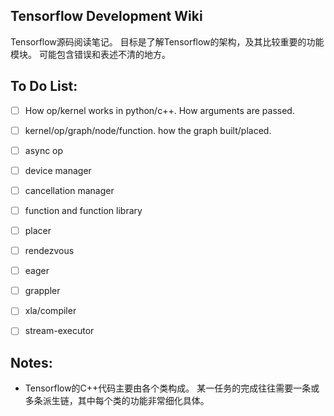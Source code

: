 ## Tensorflow Development Wiki

Tensorflow源码阅读笔记。
目标是了解Tensorflow的架构，及其比较重要的功能模块。
可能包含错误和表述不清的地方。

## To Do List:

- [ ] How op/kernel works in python/c++.
How arguments are passed.

- [ ] kernel/op/graph/node/function.
how the graph built/placed.

- [ ] async op
- [ ] device manager
- [ ] cancellation manager
- [ ] function and function library
- [ ] placer
- [ ] rendezvous
- [ ] eager
- [ ] grappler
- [ ] xla/compiler
- [ ] stream-executor

## Notes:

- Tensorflow的C++代码主要由各个类构成。
某一任务的完成往往需要一条或多条派生链，其中每个类的功能非常细化具体。
